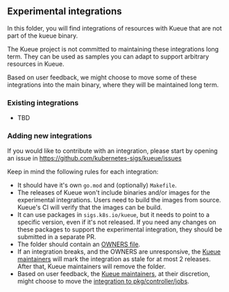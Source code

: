 ## Experimental integrations

In this folder, you will find integrations of resources with Kueue that are not part of the
kueue binary.

The Kueue project is not committed to maintaining these integrations long term. They can be used
as samples you can adapt to support arbitrary resources in Kueue.

Based on user feedback, we might choose to move some of these integrations into the main binary,
where they will be maintained long term.

### Existing integrations

- TBD

### Adding new integrations

If you would like to contribute with an integration, please start by opening an issue in
https://github.com/kubernetes-sigs/kueue/issues

Keep in mind the following rules for each integration:
- It should have it's own `go.mod` and (optionally) `Makefile`.
- The releases of Kueue won't include binaries and/or images for the experimental integrations.
  Users need to build the images from source. Kueue's CI will verify that the images can be build.
- It can use packages in `sigs.k8s.io/kueue`, but it needs to point to a specific version, even if
  it's not released. If you need any changes on these packages to support the experimental
  integration, they should be submitted in a separate PR.
- The folder should contain an [OWNERS file](https://go.k8s.io/owners).
- If an integration breaks, and the OWNERS are unresponsive, the [Kueue maintainers](/OWNERS) will
  mark the integration as stale for at most 2 releases. After that, Kueue maintainers will remove
  the folder.
- Based on user feedback, the [Kueue maintainers](/OWNERS), at their discretion, might choose to
  move the [integration to pkg/controller/jobs](https://kueue.sigs.k8s.io/docs/tasks/dev/integrate_a_custom_job/).
